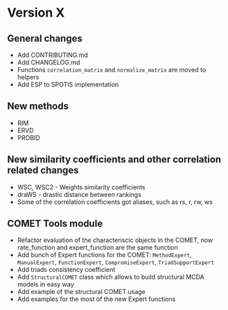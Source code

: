 # Version X

## General changes

* Add CONTRIBUTING.md
* Add CHANGELOG.md
* Functions `correlation_matrix` and `normalize_matrix` are moved to helpers
* Add ESP to SPOTIS implementation

## New methods

* RIM
* ERVD
* PROBID

## New similarity coefficients and other correlation related changes

* WSC, WSC2 - Weights similarity coefficients
* draWS - drastic distance between rankings
* Some of the correlation coefficients got aliases, such as rs, r, rw, ws

## COMET Tools module

* Refactor evaluation of the characteriscic objects in the COMET, now rate_function and expert_function are the same function
* Add bunch of Expert functions for the COMET: `MethodExpert`, `ManualExpert`, `FunctionExpert`, `CompromiseExpert`, `TriadSupportExpert`
* Add triads consistency coefficient
* Add `StructuralCOMET` class which allows to build structural MCDA models in easy way
* Add example of the structural COMET usage
* Add examples for the most of the new Expert functions

